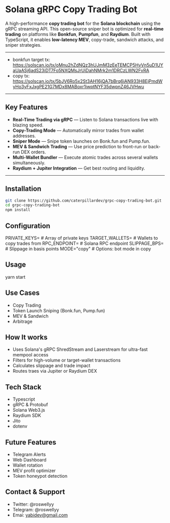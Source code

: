 # Solana gRPC Copy Trading Bot

A high-performance **copy trading bot** for the **Solana blockchain** using the gRPC streaming API. This open-source sniper bot is optimized for **real-time trading** on platforms like **Bonkfun**, **Pumpfun**, and **Raydium**. Built with TypeScript, it enables **low-latency MEV**, copy-trade, sandwich attacks, and sniper strategies.

---

- bonkfun target tx: https://solscan.io/tx/oMnu2hZdNQz3hUJmM3zEeTEMCP5HvVn5uD1UYaUaASj6adS23iDT7Fo5NXQMsJrUiDahNMrk2m1DRCzLWN2FvRA
- copy tx: https://solscan.io/tx/5bJV6Ro5x2St3AH16jQA7bBrq6iAN933H8EjPmdWyHo3yFxJxgPE21G7MDx8MABoxr1iwptNYF35dwpnZ46JVHwu

---

## Key Features

- **Real-Time Trading via gRPC** — Listen to Solana transactions live with blazing speed.
- **Copy-Trading Mode** — Automatically mirror trades from wallet addresses.
- **Sniper Mode** — Snipe token launches on Bonk.fun and Pump.fun.
- **MEV & Sandwich Trading** — Use price prediction to front-run or back-run DEX orders.
- **Multi-Wallet Bundler** — Execute atomic trades across several wallets simultaneously.
- **Raydium + Jupiter Integration** — Get best routing and liquidity.

---

## Installation

```bash
git clone https://github.com/caterpillardev/grpc-copy-trading-bot.git
cd grpc-copy-trading-bot
npm install

```
## Configuration
PRIVATE_KEYS=         # Array of private keys
TARGET_WALLETS=       # Wallets to copy trades from
RPC_ENDPOINT=         # Solana RPC endpoint
SLIPPAGE_BPS=         # Slippage in basis points
MODE="copy"           # Options: bot mode in copy

## Usage

yarn start

## Use Cases

 - Copy Trading                             
 - Token Launch Sniping (Bonk.fun, Pump.fun) 
 - MEV & Sandwich                           
 - Arbitrage    

## How It works
- Uses Solana's gRPC ShredStream and Laserstream for ultra-fast mempool access
- Filters for high-volume or target-wallet transactions
- Calculates slippage and trade impact
- Routes traes via Jupiter or Raydium DEX

## Tech Stack
- Typescript                         
- gRPC & Protobuf
- Solana Web3.js
- Raydium SDK
- Jito
- dotenv
## Future Features
- Telegram Alerts
- Web Dashboard
- Wallet rotation
- MEV profit optimizer
- Token honeypot detection
## Contact & Support
- Twitter: @roswellyy
- Telegram: @roswellyy
- Emai: yabidev@gmail.com
